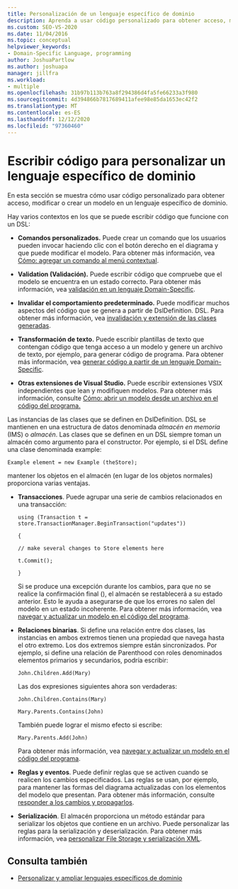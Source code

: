 ```yaml
---
title: Personalización de un lenguaje específico de dominio
description: Aprenda a usar código personalizado para obtener acceso, modificar o crear un modelo en un lenguaje específico de dominio (DSL).
ms.custom: SEO-VS-2020
ms.date: 11/04/2016
ms.topic: conceptual
helpviewer_keywords:
- Domain-Specific Language, programming
author: JoshuaPartlow
ms.author: joshuapa
manager: jillfra
ms.workload:
- multiple
ms.openlocfilehash: 31b97b113b763a8f294386d4fa5fe66233a3f980
ms.sourcegitcommit: 4d394866b7817689411afee98e85da1653ec42f2
ms.translationtype: MT
ms.contentlocale: es-ES
ms.lasthandoff: 12/12/2020
ms.locfileid: "97360460"
---
```

# <a name="write-code-to-customize-a-domain-specific-language"></a>Escribir código para personalizar un lenguaje específico de dominio

En esta sección se muestra cómo usar código personalizado para obtener acceso, modificar o crear un modelo en un lenguaje específico de dominio.

Hay varios contextos en los que se puede escribir código que funcione con un DSL:

- **Comandos personalizados.** Puede crear un comando que los usuarios pueden invocar haciendo clic con el botón derecho en el diagrama y que puede modificar el modelo. Para obtener más información, vea [Cómo: agregar un comando al menú contextual](../modeling/how-to-add-a-command-to-the-shortcut-menu.md).

- **Validation (Validación).** Puede escribir código que compruebe que el modelo se encuentra en un estado correcto. Para obtener más información, vea [validación en un lenguaje Domain-Specific](../modeling/validation-in-a-domain-specific-language.md).

- **Invalidar el comportamiento predeterminado.** Puede modificar muchos aspectos del código que se genera a partir de DslDefinition. DSL. Para obtener más información, vea [invalidación y extensión de las clases generadas](../modeling/overriding-and-extending-the-generated-classes.md).

- **Transformación de texto.** Puede escribir plantillas de texto que contengan código que tenga acceso a un modelo y genere un archivo de texto, por ejemplo, para generar código de programa. Para obtener más información, vea [generar código a partir de un lenguaje Domain-Specific](../modeling/generating-code-from-a-domain-specific-language.md).

- **Otras extensiones de Visual Studio.** Puede escribir extensiones VSIX independientes que lean y modifiquen modelos. Para obtener más información, consulte [Cómo: abrir un modelo desde un archivo en el código del programa.](../modeling/how-to-open-a-model-from-file-in-program-code.md)

Las instancias de las clases que se definen en DslDefinition. DSL se mantienen en una estructura de datos denominada *almacén en memoria* (IMS) o *almacén*. Las clases que se definen en un DSL siempre toman un almacén como argumento para el constructor. Por ejemplo, si el DSL define una clase denominada example:

`Example element = new Example (theStore);`

mantener los objetos en el almacén (en lugar de los objetos normales) proporciona varias ventajas.

- **Transacciones**. Puede agrupar una serie de cambios relacionados en una transacción:

     `using (Transaction t = store.TransactionManager.BeginTransaction("updates"))`

     `{`

     `// make several changes to Store elements here`

     `t.Commit();`

     `}`

     Si se produce una excepción durante los cambios, para que no se realice la confirmación final (), el almacén se restablecerá a su estado anterior. Esto le ayuda a asegurarse de que los errores no salen del modelo en un estado incoherente. Para obtener más información, vea [navegar y actualizar un modelo en el código del programa](../modeling/navigating-and-updating-a-model-in-program-code.md).

- **Relaciones binarias**. Si define una relación entre dos clases, las instancias en ambos extremos tienen una propiedad que navega hasta el otro extremo. Los dos extremos siempre están sincronizados. Por ejemplo, si define una relación de Parenthood con roles denominados elementos primarios y secundarios, podría escribir:

     `John.Children.Add(Mary)`

     Las dos expresiones siguientes ahora son verdaderas:

     `John.Children.Contains(Mary)`

     `Mary.Parents.Contains(John)`

     También puede lograr el mismo efecto si escribe:

     `Mary.Parents.Add(John)`

     Para obtener más información, vea [navegar y actualizar un modelo en el código del programa](../modeling/navigating-and-updating-a-model-in-program-code.md).

- **Reglas y eventos**. Puede definir reglas que se activen cuando se realicen los cambios especificados. Las reglas se usan, por ejemplo, para mantener las formas del diagrama actualizadas con los elementos del modelo que presentan. Para obtener más información, consulte [responder a los cambios y propagarlos](../modeling/responding-to-and-propagating-changes.md).

- **Serialización**. El almacén proporciona un método estándar para serializar los objetos que contiene en un archivo. Puede personalizar las reglas para la serialización y deserialización. Para obtener más información, vea [personalizar File Storage y serialización XML](../modeling/customizing-file-storage-and-xml-serialization.md).

## <a name="see-also"></a>Consulta también

- [Personalizar y ampliar lenguajes específicos de dominio](../modeling/customizing-and-extending-a-domain-specific-language.md)